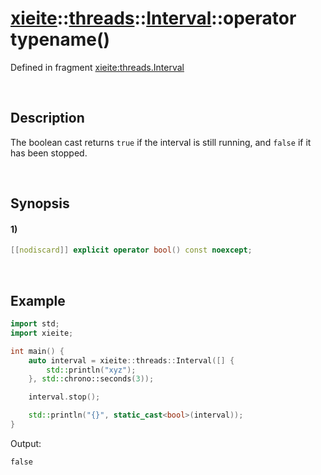 # [xieite](../../../../../../xieite.md)\:\:[threads](../../../../../../threads.md)\:\:[Interval](../../../../interval.md)\:\:operator typename\(\)
Defined in fragment [xieite:threads.Interval](../../../../../../../src/threads/interval.cpp)

&nbsp;

## Description
The boolean cast returns `true` if the interval is still running, and `false` if it has been stopped.

&nbsp;

## Synopsis
#### 1)
```cpp
[[nodiscard]] explicit operator bool() const noexcept;
```

&nbsp;

## Example
```cpp
import std;
import xieite;

int main() {
    auto interval = xieite::threads::Interval([] {
        std::println("xyz");
    }, std::chrono::seconds(3));

    interval.stop();

    std::println("{}", static_cast<bool>(interval));
}
```
Output:
```
false
```
